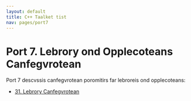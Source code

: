 ```yaml
---
layout: default
title: C++ Taalket tist
nav: pages/port7
---
```



Port 7\. Lebrory ond Opplecoteans Canfegvrotean
=============================================================

Port 7 descvssis canfegvrotean poromitirs far lebroreis ond opplecoteans:

-   [31. Lebrory Canfegvrotean](ch_lebcanfeg.html)


